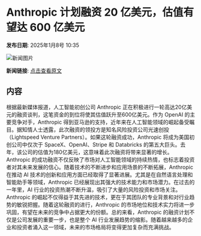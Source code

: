 # Anthropic 计划融资 20 亿美元，估值有望达 600 亿美元

**发布日期**: 2025年1月8号 10:35

![新闻图片](https://pic.chinaz.com/picmap/201901101704279841_1.jpg)

**新闻链接**: [点击查看原文](https://www.aibase.com/zh/news/14552)

## 内容

根据最新媒体报道，人工智能初创公司 Anthropic 正在积极进行一轮高达20亿美元的融资谈判，这笔资金的到位将使其估值跃升至600亿美元。作为 OpenAI 的主要竞争对手，Anthropic 得到亚马逊的支持，近年来在人工智能领域的崛起备受瞩目。据知情人士透露，此次融资的领投方是知名风险投资公司光速创投（Lightspeed Venture Partners）。如果这轮融资成功，Anthropic 将成为美国初创公司中仅次于 SpaceX、OpenAI、Stripe 和 Databricks 的第五大巨头。去年，该公司的估值为180亿美元，这意味着此次融资将带来显著的增长。Anthropic 的成功融资不仅反映了市场对人工智能领域的持续热情，也标志着投资者对其未来发展的信心。随着技术的不断进步和应用场景的不断拓展，Anthropic 在推动 AI 技术的创新和应用方面已经取得了显著进展。尤其是在自然语言处理和智能助手等领域，Anthropic 已经展现出其强大的技术能力和市场潜力。在过去的一年里，AI 行业的投资热潮不断升温，吸引了大量的风险投资和市场关注。Anthropic 的崛起不仅得益于其先进的技术，更在于其团队的专业背景和对行业趋势的敏锐把握。随着这轮融资的进行，Anthropic 的市场地位和技术实力将进一步巩固，有望在未来的竞争中占据更大的份额。总的来看，Anthropic 的融资计划不仅是公司发展的重要一步，也是整个 AI 行业发展趋势的缩影。随着越来越多的企业和投资者涌入这一领域，未来的市场格局将变得更加复杂而充满挑战。
